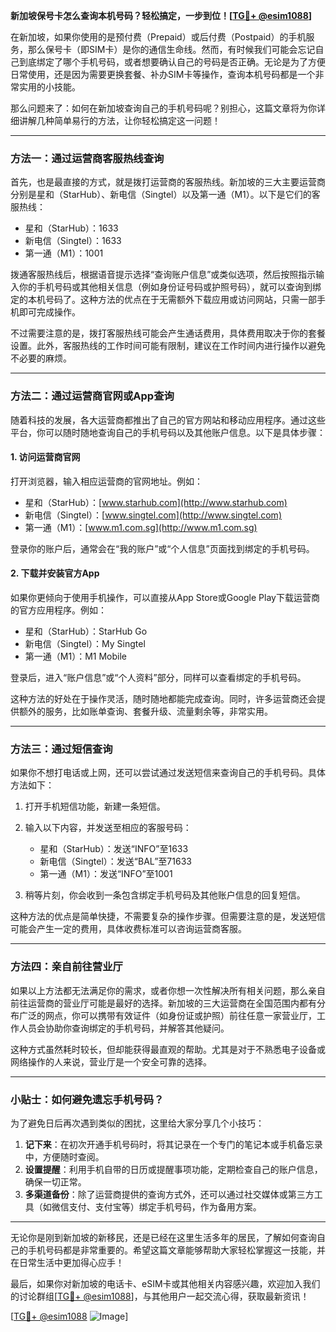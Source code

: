 **新加坡保号卡怎么查询本机号码？轻松搞定，一步到位！[[TG💪+ @esim1088](https://t.me/s/esim1088)]**

在新加坡，如果你使用的是预付费（Prepaid）或后付费（Postpaid）的手机服务，那么保号卡（即SIM卡）是你的通信生命线。然而，有时候我们可能会忘记自己到底绑定了哪个手机号码，或者想要确认自己的号码是否正确。无论是为了方便日常使用，还是因为需要更换套餐、补办SIM卡等操作，查询本机号码都是一个非常实用的小技能。

那么问题来了：如何在新加坡查询自己的手机号码呢？别担心，这篇文章将为你详细讲解几种简单易行的方法，让你轻松搞定这一问题！

---

### 方法一：通过运营商客服热线查询

首先，也是最直接的方式，就是拨打运营商的客服热线。新加坡的三大主要运营商分别是星和（StarHub）、新电信（Singtel）以及第一通（M1）。以下是它们的客服热线：

- 星和（StarHub）：1633
- 新电信（Singtel）：1633
- 第一通（M1）：1001

拨通客服热线后，根据语音提示选择“查询账户信息”或类似选项，然后按照指示输入你的手机号码或其他相关信息（例如身份证号码或护照号码），就可以查询到绑定的本机号码了。这种方法的优点在于无需额外下载应用或访问网站，只需一部手机即可完成操作。

不过需要注意的是，拨打客服热线可能会产生通话费用，具体费用取决于你的套餐设置。此外，客服热线的工作时间可能有限制，建议在工作时间内进行操作以避免不必要的麻烦。

---

### 方法二：通过运营商官网或App查询

随着科技的发展，各大运营商都推出了自己的官方网站和移动应用程序。通过这些平台，你可以随时随地查询自己的手机号码以及其他账户信息。以下是具体步骤：

#### 1. 访问运营商官网
打开浏览器，输入相应运营商的官网地址。例如：
- 星和（StarHub）：[www.starhub.com](http://www.starhub.com)
- 新电信（Singtel）：[www.singtel.com](http://www.singtel.com)
- 第一通（M1）：[www.m1.com.sg](http://www.m1.com.sg)

登录你的账户后，通常会在“我的账户”或“个人信息”页面找到绑定的手机号码。

#### 2. 下载并安装官方App
如果你更倾向于使用手机操作，可以直接从App Store或Google Play下载运营商的官方应用程序。例如：
- 星和（StarHub）：StarHub Go
- 新电信（Singtel）：My Singtel
- 第一通（M1）：M1 Mobile

登录后，进入“账户信息”或“个人资料”部分，同样可以查看绑定的手机号码。

这种方法的好处在于操作灵活，随时随地都能完成查询。同时，许多运营商还会提供额外的服务，比如账单查询、套餐升级、流量剩余等，非常实用。

---

### 方法三：通过短信查询

如果你不想打电话或上网，还可以尝试通过发送短信来查询自己的手机号码。具体方法如下：

1. 打开手机短信功能，新建一条短信。
2. 输入以下内容，并发送至相应的客服号码：
   - 星和（StarHub）：发送“INFO”至1633
   - 新电信（Singtel）：发送“BAL”至71633
   - 第一通（M1）：发送“INFO”至1001

3. 稍等片刻，你会收到一条包含绑定手机号码及其他账户信息的回复短信。

这种方法的优点是简单快捷，不需要复杂的操作步骤。但需要注意的是，发送短信可能会产生一定的费用，具体收费标准可以咨询运营商客服。

---

### 方法四：亲自前往营业厅

如果以上方法都无法满足你的需求，或者你想一次性解决所有相关问题，那么亲自前往运营商的营业厅可能是最好的选择。新加坡的三大运营商在全国范围内都有分布广泛的网点，你可以携带有效证件（如身份证或护照）前往任意一家营业厅，工作人员会协助你查询绑定的手机号码，并解答其他疑问。

这种方式虽然耗时较长，但却能获得最直观的帮助。尤其是对于不熟悉电子设备或网络操作的人来说，营业厅是一个安全可靠的选择。

---

### 小贴士：如何避免遗忘手机号码？

为了避免日后再次遇到类似的困扰，这里给大家分享几个小技巧：

1. **记下来**：在初次开通手机号码时，将其记录在一个专门的笔记本或手机备忘录中，方便随时查阅。
2. **设置提醒**：利用手机自带的日历或提醒事项功能，定期检查自己的账户信息，确保一切正常。
3. **多渠道备份**：除了运营商提供的查询方式外，还可以通过社交媒体或第三方工具（如微信支付、支付宝等）绑定手机号码，作为备用方案。

---

无论你是刚到新加坡的新移民，还是已经在这里生活多年的居民，了解如何查询自己的手机号码都是非常重要的。希望这篇文章能够帮助大家轻松掌握这一技能，并在日常生活中更加得心应手！

最后，如果你对新加坡的电话卡、eSIM卡或其他相关内容感兴趣，欢迎加入我们的讨论群组[[TG💪+ @esim1088](https://t.me/s/esim1088)]，与其他用户一起交流心得，获取最新资讯！

[[TG💪+ @esim1088](https://t.me/s/esim1088) ![Image](https://i.postimg.cc/4NQfJmqS/Snipaste-2025-05-13-00-14-12.png)]